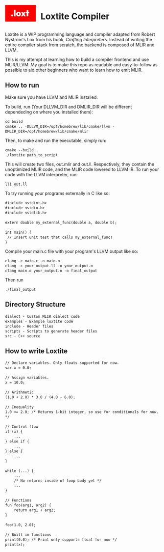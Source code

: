<div style="display: flex; align-items: center;">
  <img src="loxtite_short.png" alt="loxtite logo" width="100" />
  <h1 style="margin-left: 16px;">Loxtite Compiler</h1>
</div>

Loxtite is a WIP programming language and compiler adapted from Robert Nystrom's Lox from his book, _Crafting Interpreters_. Instead of writing the entire compiler stack from scratch, the backend is composed of MLIR and LLVM. 

This is my attempt at learning how to build a compiler frontend and use MLIR/LLVM. My goal is to make this repo as readable and easy-to-follow as possible to aid other beginners who want to learn how to emit MLIR.

## How to run
Make sure you have LLVM and MLIR installed. 

To build, run (Your DLLVM_DIR and DMLIR_DIR will be different dependeding on where you installed them):
```
cd build
cmake .. -DLLVM_DIR=/opt/homebrew/lib/cmake/llvm -DMLIR_DIR=/opt/homebrew/lib/cmake/mlir
```
Then, to make and run the executable, simply run:
```
cmake --build .
./loxtite path_to_script
```
This will create two files, out.mlir and out.ll. Respectively, they contain the unoptimized MLIR code, and the MLIR code lowered to LLVM IR. To run your code with the LLVM interpreter, run:
```
lli out.ll
```
To try running your programs externally in C like so:
```
#include <stdint.h>
#include <stdio.h>
#include <stdlib.h>

extern double my_external_func(double a, double b);

int main() {
 // Insert unit test that calls my_external_func!
}
```
Compile your main.c file with your program's LLVM output like so:
```
clang -c main.c -o main.o
clang -c your_output.ll -o your_output.o
clang main.o your_output.o -o final_output
```
Then run
```
./final_output
```

## Directory Structure
```
dialect - Custom MLIR dialect code
examples - Example loxtite code
include - Header files
scripts - Scripts to generate header files
src - C++ source
```

## How to write Loxtite
```
// Declare variables. Only floats supported for now.
var x = 0.0;

// Assign variables.
x = 10.0;

// Arithmetic
(1.0 + 2.0) * 3.0 / (4.0 - 6.0);

// Inequality
1.0 <= 2.0; /* Returns 1-bit integer, so use for conditionals for now. */

// Control flow
if (x) {
    ... 
} else if { 
    ...
} else {
    ...
}

while (...) {
    ...
    /* No returns inside of loop body yet */
    ...
}

// Functions
fun foo(arg1, arg2) {
    return arg1 + arg2;
}

foo(1.0, 2.0);

// Built in functions
print(0.0); /* Print only supports float for now */
print(x);

```